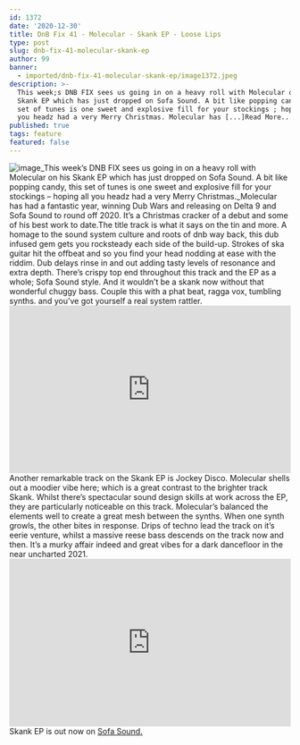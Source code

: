 ```yaml
---
id: 1372
date: '2020-12-30'
title: DnB Fix 41 - Molecular - Skank EP - Loose Lips
type: post
slug: dnb-fix-41-molecular-skank-ep
author: 99
banner:
  - imported/dnb-fix-41-molecular-skank-ep/image1372.jpeg
description: >-
  This week;s DNB FIX sees us going in on a heavy roll with Molecular on his
  Skank EP which has just dropped on Sofa Sound. A bit like popping candy, this
  set of tunes is one sweet and explosive fill for your stockings ; hoping all
  you headz had a very Merry Christmas. Molecular has [...]Read More...
published: true
tags: feature
featured: false
---
```

![image](../imported/dnb-fix-41-molecular-skank-ep/image1372.jpeg)_This week’s DNB FIX sees us going in on a heavy roll with Molecular on his Skank EP which has just dropped on Sofa Sound. A bit like popping candy, this set of tunes is one sweet and explosive fill for your stockings – hoping all you headz had a very Merry Christmas._Molecular has had a fantastic year, winning Dub Wars and releasing on Delta 9 and Sofa Sound to round off 2020. It’s a Christmas cracker of a debut and some of his best work to date.The title track is what it says on the tin and more. A homage to the sound system culture and roots of dnb way back, this dub infused gem gets you rocksteady each side of the build-up. Strokes of ska guitar hit the offbeat and so you find your head nodding at ease with the riddim. Dub delays rinse in and out adding tasty levels of resonance and extra depth. There’s crispy top end throughout this track and the EP as a whole; Sofa Sound style. And it wouldn’t be a skank now without that wonderful chuggy bass. Couple this with a phat beat, ragga vox, tumbling synths. and you’ve got yourself a real system rattler. <iframe width='100%' height='300' scrolling='no' frameborder='no' allow='autoplay' src='https://www.youtube.com/embed/e8E7CpLvs6Y'></iframe>Another remarkable track on the Skank EP is Jockey Disco. Molecular shells out a moodier vibe here; which is a great contrast to the brighter track Skank. Whilst there’s spectacular sound design skills at work across the EP, they are particularly noticeable on this track. Molecular’s balanced the elements well to create a great mesh between the synths. When one synth growls, the other bites in response. Drips of techno lead the track on it’s eerie venture, whilst a massive reese bass descends on the track now and then. It’s a murky affair indeed and great vibes for a dark dancefloor in the near uncharted 2021.     <iframe width='100%' height='300' scrolling='no' frameborder='no' allow='autoplay' src='https://www.youtube.com/embed/40VyvQWAPFY'></iframe>Skank EP is out now on [Sofa Sound.](https://sofasoundbristol.bandcamp.com/album/ssdigi017-molecular-skank-ep-2)
